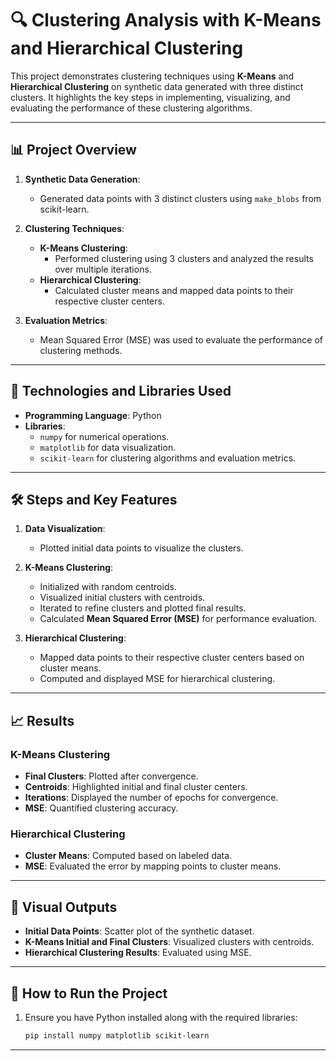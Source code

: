# 🔍 **Clustering Analysis with K-Means and Hierarchical Clustering**  

This project demonstrates clustering techniques using **K-Means** and **Hierarchical Clustering** on synthetic data generated with three distinct clusters. It highlights the key steps in implementing, visualizing, and evaluating the performance of these clustering algorithms.

---

## 📊 **Project Overview**  

1. **Synthetic Data Generation**:  
   - Generated data points with 3 distinct clusters using `make_blobs` from scikit-learn.  

2. **Clustering Techniques**:  
   - **K-Means Clustering**:  
     - Performed clustering using 3 clusters and analyzed the results over multiple iterations.  
   - **Hierarchical Clustering**:  
     - Calculated cluster means and mapped data points to their respective cluster centers.

3. **Evaluation Metrics**:  
   - Mean Squared Error (MSE) was used to evaluate the performance of clustering methods.

---

## 🔧 **Technologies and Libraries Used**  

- **Programming Language**: Python  
- **Libraries**:  
  - `numpy` for numerical operations.  
  - `matplotlib` for data visualization.  
  - `scikit-learn` for clustering algorithms and evaluation metrics.  

---

## 🛠️ **Steps and Key Features**  

1. **Data Visualization**:  
   - Plotted initial data points to visualize the clusters.  

2. **K-Means Clustering**:  
   - Initialized with random centroids.  
   - Visualized initial clusters with centroids.  
   - Iterated to refine clusters and plotted final results.  
   - Calculated **Mean Squared Error (MSE)** for performance evaluation.

3. **Hierarchical Clustering**:  
   - Mapped data points to their respective cluster centers based on cluster means.  
   - Computed and displayed MSE for hierarchical clustering.  

---

## 📈 **Results**  

### K-Means Clustering  
- **Final Clusters**: Plotted after convergence.  
- **Centroids**: Highlighted initial and final cluster centers.  
- **Iterations**: Displayed the number of epochs for convergence.  
- **MSE**: Quantified clustering accuracy.  

### Hierarchical Clustering  
- **Cluster Means**: Computed based on labeled data.  
- **MSE**: Evaluated the error by mapping points to cluster means.

---

## 🚀 **Visual Outputs**  

- **Initial Data Points**: Scatter plot of the synthetic dataset.  
- **K-Means Initial and Final Clusters**: Visualized clusters with centroids.  
- **Hierarchical Clustering Results**: Evaluated using MSE.  

---

## 🧮 **How to Run the Project**  

1. Ensure you have Python installed along with the required libraries:  
   ```bash
   pip install numpy matplotlib scikit-learn

---
